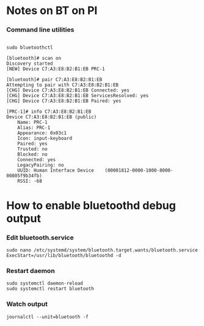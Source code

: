 # Notes on BT on PI 
### Command line utilities 
```buildoutcfg

sudo bluetoothctl 

[bluetooth]# scan on
Discovery started
[NEW] Device C7:A3:E8:B2:B1:EB PRC-1

[bluetooth]# pair C7:A3:E8:B2:B1:EB
Attempting to pair with C7:A3:E8:B2:B1:EB
[CHG] Device C7:A3:E8:B2:B1:EB Connected: yes
[CHG] Device C7:A3:E8:B2:B1:EB ServicesResolved: yes
[CHG] Device C7:A3:E8:B2:B1:EB Paired: yes

[PRC-1]# info C7:A3:E8:B2:B1:EB
Device C7:A3:E8:B2:B1:EB (public)
	Name: PRC-1
	Alias: PRC-1
	Appearance: 0x03c1
	Icon: input-keyboard
	Paired: yes
	Trusted: no
	Blocked: no
	Connected: yes
	LegacyPairing: no
	UUID: Human Interface Device    (00001812-0000-1000-8000-00805f9b34fb)
	RSSI: -68
```

# How to enable bluetoothd debug output
### Edit bluetooth.service 
```
sudo nano /etc/systemd/system/bluetooth.target.wants/bluetooth.service
ExecStart=/usr/lib/bluetooth/bluetoothd -d
```
### Restart daemon
```
sudo systemctl daemon-reload
sudo systemctl restart bluetooth
```
### Watch output 
````
journalctl --unit=bluetooth -f
````

